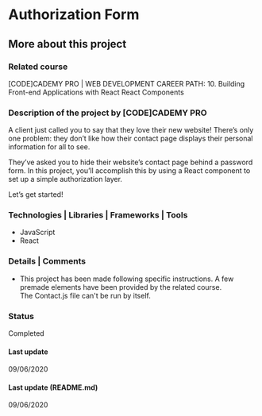 # Authorization Form

## More about this project

### Related course
[CODE]CADEMY PRO | WEB DEVELOPMENT CAREER PATH: 10. Building Front-end Applications with React
React Components

### Description of the project by [CODE]CADEMY PRO
A client just called you to say that they love their new website! There’s only one problem: they don’t like how their contact page displays their personal information for all to see.

They’ve asked you to hide their website’s contact page behind a password form. In this project, you’ll accomplish this by using a React component to set up a simple authorization layer.

Let’s get started!

### Technologies | Libraries | Frameworks | Tools  
- JavaScript
- React

### Details | Comments
- This project has been made following specific instructions. A few premade elements have been provided by the related course.  
The Contact.js file can't be run by itself.

### Status
Completed 

#### Last update
09/06/2020

#### Last update (README.md)
09/06/2020
